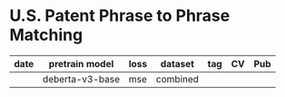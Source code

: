 # U.S. Patent Phrase to Phrase Matching

| date | pretrain model | loss | dataset | tag | CV | Pub |
| - | - | - | - | - | - | - | 
|  | deberta-v3-base | mse | combined |  |  |  |